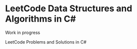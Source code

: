 # LeetCode Data Structures and Algorithms in C#
Work in progress

LeetCode Problems and Solutions in C#


